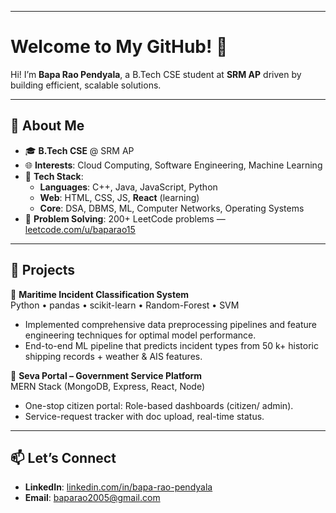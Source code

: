 
---

# Welcome to My GitHub! 👋

Hi! I’m **Bapa Rao Pendyala**, a B.Tech CSE student at **SRM AP** driven by building efficient, scalable solutions.

---

## 🌟 About Me
- 🎓 **B.Tech CSE** @ SRM AP  
- 🌐 **Interests**: Cloud Computing, Software Engineering, Machine Learning  
- 🔧 **Tech Stack**:  
  - **Languages**: C++, Java, JavaScript, Python  
  - **Web**: HTML, CSS, JS, **React** (learning)   
  - **Core**: DSA, DBMS, ML, Computer Networks, Operating Systems
- 🧠 **Problem Solving**: 200+ LeetCode problems — [leetcode.com/u/baparao15](https://leetcode.com/u/baparao15)

---

## 🚀 Projects
🔹 **Maritime Incident Classification System**  
Python • pandas • scikit-learn • Random-Forest • SVM 
- Implemented comprehensive data preprocessing pipelines and feature engineering techniques for optimal model performance.
- End-to-end ML pipeline that predicts incident types from 50 k+ historic shipping records + weather & AIS features.  

🔹 **Seva Portal – Government Service Platform**  
MERN Stack (MongoDB, Express, React, Node)  
- One-stop citizen portal: Role-based dashboards (citizen/ admin).  
- Service-request tracker with doc upload, real-time status.

---

## 📫 Let’s Connect
- **LinkedIn**: [linkedin.com/in/bapa-rao-pendyala](https://www.linkedin.com/in/bapa-rao-pendyala)  
- **Email**: [baparao2005@gmail.com](mailto:baparao2005@gmail.com)
